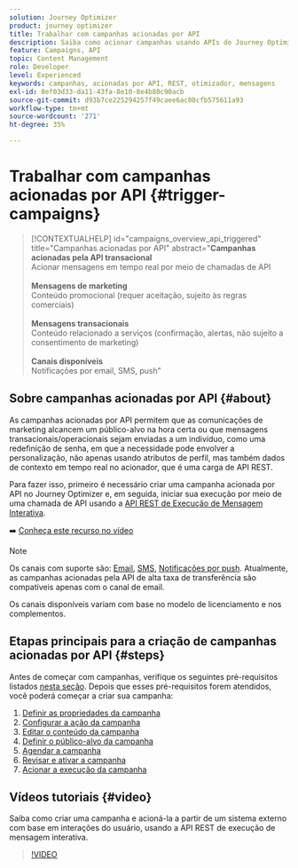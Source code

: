 ```yaml
---
solution: Journey Optimizer
product: journey optimizer
title: Trabalhar com campanhas acionadas por API
description: Saiba como acionar campanhas usando APIs do Journey Optimizer.
feature: Campaigns, API
topic: Content Management
role: Developer
level: Experienced
keywords: campanhas, acionadas por API, REST, otimizador, mensagens
exl-id: 0ef03d33-da11-43fa-8e10-8e4b80c90acb
source-git-commit: d93b7ce225294257f49caee6ac08cfb575611a93
workflow-type: tm+mt
source-wordcount: '271'
ht-degree: 35%

---
```



# Trabalhar com campanhas acionadas por API {#trigger-campaigns}

>[!CONTEXTUALHELP]
>id="campaigns_overview_api_triggered"
>title="Campanhas acionadas por API"
>abstract="**Campanhas acionadas pela API transacional**<br/> Acionar mensagens em tempo real por meio de chamadas de API <br/><br/>**Mensagens de marketing**<br/> Conteúdo promocional (requer aceitação, sujeito às regras comerciais)<br/><br/>**Mensagens transacionais**<br/> Conteúdo relacionado a serviços (confirmação, alertas, não sujeito a consentimento de marketing)<br/><br/>**Canais disponíveis**<br/> Notificações por email, SMS, push"

## Sobre campanhas acionadas por API {#about}

As campanhas acionadas por API permitem que as comunicações de marketing alcancem um público-alvo na hora certa ou que mensagens transacionais/operacionais sejam enviadas a um indivíduo, como uma redefinição de senha, em que a necessidade pode envolver a personalização, não apenas usando atributos de perfil, mas também dados de contexto em tempo real no acionador, que é uma carga de API REST.

Para fazer isso, primeiro é necessário criar uma campanha acionada por API no Journey Optimizer e, em seguida, iniciar sua execução por meio de uma chamada de API usando a [API REST de Execução de Mensagem Interativa](https://developer.adobe.com/journey-optimizer-apis/references/messaging/#tag/execution).

➡️ [Conheça este recurso no vídeo](#video)

>[!NOTE]
>
>Os canais com suporte são: [Email](../email/get-started-email.md), [SMS](../sms/get-started-sms.md), [Notificações por push](../push/get-started-push.md). Atualmente, as campanhas acionadas pela API de alta taxa de transferência são compatíveis apenas com o canal de email.
>
>Os canais disponíveis variam com base no modelo de licenciamento e nos complementos.

## Etapas principais para a criação de campanhas acionadas por API {#steps}

Antes de começar com campanhas, verifique os seguintes pré-requisitos listados [nesta seção](get-started-with-campaigns.md#permissions). Depois que esses pré-requisitos forem atendidos, você poderá começar a criar sua campanha:

1. [Definir as propriedades da campanha](api-triggered-campaign-properties.md)
1. [Configurar a ação da campanha](api-triggered-campaign-action.md)
1. [Editar o conteúdo da campanha](api-triggered-campaign-content.md)
1. [Definir o público-alvo da campanha](api-triggered-campaign-audience.md)
1. [Agendar a campanha](api-triggered-campaign-schedule.md)
1. [Revisar e ativar a campanha](review-activate-api-triggered-campaign.md)
1. [Acionar a execução da campanha](trigger-campaigns.md)

## Vídeos tutoriais {#video}

Saiba como criar uma campanha e acioná-la a partir de um sistema externo com base em interações do usuário, usando a API REST de execução de mensagem interativa.

>[!VIDEO](https://video.tv.adobe.com/v/3452730?captions=por_br&quality=12)
